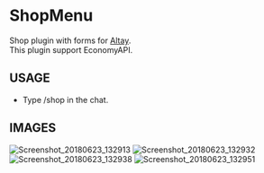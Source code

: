 # ShopMenu
Shop plugin with forms for [Altay](http://github.com/TuranicTeam/Altay).    
This plugin support EconomyAPI.

## USAGE
 * Type /shop in the chat.

## IMAGES
<img src="https://preview.ibb.co/eZFr28/Screenshot_20180623_132913.png" alt="Screenshot_20180623_132913" border="0">
<img src="https://preview.ibb.co/fHmnaT/Screenshot_20180623_132932.png" alt="Screenshot_20180623_132932" border="0">
<img src="https://preview.ibb.co/k8RnaT/Screenshot_20180623_132938.png" alt="Screenshot_20180623_132938" border="0">
<img src="https://preview.ibb.co/bzyB28/Screenshot_20180623_132951.png" alt="Screenshot_20180623_132951" border="0">